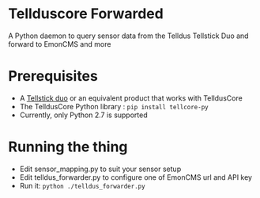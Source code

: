 # Tellduscore Forwarded
A Python daemon to query sensor data from the Telldus Tellstick Duo and forward to EmonCMS and more


# Prerequisites
- A [Tellstick duo](http://telldus.com/produkt/tellstick-duo/) or an equivalent product that works with TelldusCore
- The TelldusCore Python library : `pip install tellcore-py`
- Currently, only Python 2.7 is supported

# Running the thing
- Edit sensor_mapping.py to suit your sensor setup
- Edit telldus_forwarder.py to configure one of EmonCMS url and API key
- Run it: `python ./telldus_forwarder.py`  
